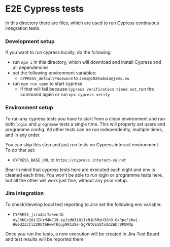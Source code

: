 # E2E Cypress tests

In this directory there are files, which are used to run Cypress continuous integration tests.

### Development setup
If you want to run cypress locally, do the following:
- run `npm i` in this directory, which will download and install Cypress and all dependencies
- set the following environment variables:
  - `CYPRESS_defaultPassword` to `Jems@2020admin@jems.eu`
- run `npm run open` to start cypress
  - if that will fail because `Cypress verification timed out`, run the command again or run `npx cypress verify`

### Environment setup
To run any cypress tests you have to start from a clean environment and run both `login`
and `programme` tests a single time. This will properly set users and programme config.
All other tests can be run independently, multiple times, and in any order.

You can skip this step and just run tests on Cypress interact environment. To do that set:
- `CYPRESS_BASE_URL` to `https://cypress.interact-eu.net`

Bear in mind that cypress tests here are executed each night and env is cleaned each time.
You won't be able to run login or programme tests here, but all the other will work just fine, without any prior setup.

### Jira integration
To check/develop local test reporting to Jira set the following env variable:

- `CYPRESS_jiraApiToken` to `eyJhbGciOiJIUzM4NCJ9.eyJzdWIiOiIxNjU5MzU3In0.OxRpcFzbw1-HGeUZJ3Cl22RUtGHwwTKquy8R1Z9s-SgP6tGSiUtv2d2Wbr0PUWXp`

Once you run the tests, a new execution will be created in Jira Test Board and test results will be reported there